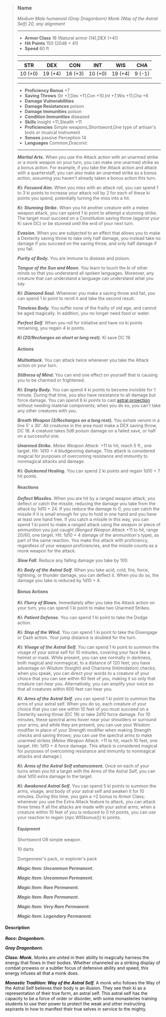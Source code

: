 >### Name
>*Medium Male humanoid (Gray Dragonborn) Monk (Way of the Astral Self) 20, any alignment*
>___
>- **Armor Class** 18 (Natural armor (14),DEX (+4))
>- **Hit Points** 150 (20d8 + 41)
>- **Speed** 60 ft
>___
>|**STR**|**DEX**|**CON**|**INT**|**WIS**|**CHA**|
>|:-:|:-:|:-:|:-:|:-:|:-:|
>|10 (+0)|19 (+4)|16 (+3)|10 (+0)|19 (+4)|9 (-1)|
>___
>- **Proficiency Bonus** +7
>- **Saving Throws** Str +7,Dex +11,Con +10,Int +7,Wis +11,Cha +6
>- **Damage Vulnerabilities** 
>- **Damage Resistances** poison
>- **Damage Immunities** poison
>- **Condition Immunities** diseased
>- **Skills** Insight +11,Stealth +11
>- **Proficiencies** Simple weapons,Shortsword,One type of artisan's tools or musical instrument
>- **Senses** passive Perception 14
>- **Languages** Common,Draconic
>___
>***Martial Arts.*** When you use the Attack action with an unarmed strike or a monk weapon on your turn, you can make one unarmed strike as a bonus action. For example, if you take the Attack action and attack with a quarterstaff, you can also make an unarmed strike as a bonus action, assuming you haven't already taken a bonus action this turn.
>
>***Ki: Focused Aim.*** When you miss with an attack roll, you can spend 1 to 3 ki points to increase your attack roll by 2 for each of these ki points you spend, potentially turning the miss into a hit.
>
>***Ki: Stunning Strike.*** When you hit another creature with a melee weapon attack, you can spend 1 ki point to attempt a stunning strike. The target must succeed on a Constitution saving throw (against your Ki save DC) or be stunned until the end of your next turn.
>
>***Evasion.*** When you are subjected to an effect that allows you to make a Dexterity saving throw to take only half damage, you instead take no damage if you succeed on the saving throw, and only half damage if you fail.
>
>***Purity of Body.*** You are immune to disease and poison.
>
>***Tongue of the Sun and Moon.*** You learn to touch the ki of other minds so that you understand all spoken languages. Moreover, any creature that can understand a language can understand what you say.
>
>***Ki: Diamond Soul.*** Whenever you make a saving throw and fail, you can spend 1 ki point to reroll it and take the second result.
>
>***Timeless Body.*** You suffer none of the frailty of old age, and cannot be aged magically. In addition, you no longer need food or water.
>
>***Perfect Self.*** When you roll for initiative and have no ki points remaining, you regain 4 ki points.
>
>***Ki (20/Recharges on short or long rest).*** Ki save DC 19.
>
>#### Actions
>***Multiattack.*** You can attack twice whenever you take the Attack action on your turn.
>
>***Stillness of Mind.*** You can end one effect on yourself that is causing you to be charmed or frightened.
>
>***Ki: Empty Body.*** You can spend 4 ki points to become invisible for 1 minute. During that time, you also have resistance to all damage but force damage. You can spend 8 ki points to cast [astral projection](http://azgaarnoth.tedneward.com/magic/spells/astral-projection/) without needing material components; when you do so, you can't take any other creatures with you.
>
>***Breath Weapon (3/Recharges on a long rest).*** You exhale venom in a line 5' x 30'. All creatures in the area must make a DEX saving throw, DC 18. A creature takes 5d6 poison damage on a failed save, or half on a successful one.
>
>***Unarmed Strike.*** *Melee Weapon Attack:* +11 to hit, reach 5 ft., one target. Hit: 1d10 + 4 bludgeoning damage. This attack is considered magical for purposes of overcoming resistance and immunity to nonmagical attacks and damage.
>
>***Ki: Quickened Healing.*** You can spend 2 ki points and regain 1d10 + 7 hit points.
>
>#### Reactions
>***Deflect Missiles.*** When you are hit by a ranged weapon attack, you deflect or catch the missile, reducing the damage you take from the attack by 1d10 + 24. If you reduce the damage to 0, you can catch the missile if it is small enough for you to hold in one hand and you have at least one hand free. If you catch a missile in this way, you can spend 1 ki point to make a ranged attack using the weapon or piece of ammunition you just caught (*Ranged Weapon Attack* +11 to hit, range 20/60, one target. Hit: 1d10 + 4 damage of the ammunition's type), as part of the same reaction. You make this attack with proficiency, regardless of your weapon proficiencies, and the missile counts as a monk weapon for the attack.
>
>***Slow Fall.*** Reduce any falling damage you take by 100.
>
>***Ki: Body of the Astral Self.*** When you take acid, cold, fire, force, lightning, or thunder damage, you can deflect it. When you do so, the damage you take is reduced by 1d10 + 4.
>
>
>#### Bonus Actions
>***Ki: Flurry of Blows.*** Immediately after you take the Attack action on your turn, you can spend 1 ki point to make two Unarmed Strikes.
>
>***Ki: Patient Defense.*** You can spend 1 ki point to take the Dodge action.
>
>***Ki: Step of the Wind.*** You can spend 1 ki point to take the Disengage or Dash action. Your jump distance is doubled for the turn.
>
>***Ki: Visage of the Astral Self.*** You can spend 1 ki point to summon the visage of your astral self for 10 minutes, covering your face like a helmet or mask. While present, you can see normally in darkness, both magical and nonmagical, to a distance of 120 feet; you have advantage on Wisdom (Insight) and Charisma (Intimidation) checks; when you speak, you can direct your words to a creature of your choice that you can see within 60 feet of you, making it so only that creature can hear you. Alternatively, you can amplify your voice so that all creatures within 600 feet can hear you.
>
>***Ki: Arms of the Astral Self.*** you can spend 1 ki point to summon the arms of your astral self. When you do so, each creature of your choice that you can see within 10 feet of you must succeed on a Dexterity saving throw (DC 19) or take 2d10 force damage. For 10 minutes, these spectral arms hover near your shoulders or surround your arms, and while they are present, you can use your Wisdom modifier in place of your Strength modifier when making Strength checks and saving throws; you can use the spectral arms to make unarmed strikes (*Melee Weapon Attack:* +11 to hit, reach 10 feet, one target. Hit: 1d10 + 4 force damage. This attack is considered magical for purposes of overcoming resistance and immunity to nonmagical attacks and damage.)
>
>***Ki: Arms of the Astral Self enhancement.*** Once on each of your turns when you hit a target with the Arms of the Astral Self, you can deal 1d10 extra damage to the target.
>
>***Ki: Awakened Astral Self.*** You can spend 5 ki points to summon the arms, visage, and body of your astral self and awaken it for 10 minutes. During this time, you gain a +2 bonus to Armor Class; whenever you use the Extra Attack feature to attack, you can attack three times if all the attacks are made with your astral arms; when a creature within 10 feet of you is reduced to 0 hit points, you can use your reaction to regain {npc.WISbonus()} ki points.
>
>
>#### Equipment
>Shortsword OR simple weapon
>
>10 darts
>
>Dungeoneer's pack, or explorer's pack
>
>***Magic Item: Uncommon Permanent.***
>
>***Magic Item: Uncommon Permanent.***
>
>***Magic Item: Rare Permanent.***
>
>***Magic Item: Rare Permanent.***
>
>***Magic Item: Very Rare Permanent.***
>
>***Magic Item: Legendary Permanent.***
>

#### Description
***Race: Dragonborn.*** 

***Gray Dragonborn.***

***Class: Monk.*** Monks are united in their ability to magically harness the energy that flows in their bodies. Whether channeled as a striking display of combat prowess or a subtler focus of defensive ability and speed, this energy infuses all that a monk does.

***Monastic Tradition: Way of the Astral Self.*** A monk who follows the Way of the Astral Self believes their body is an illusion. They see their ki as a representation of their true form, an astral self. This astral self has the capacity to be a force of order or disorder, with some monasteries training students to use their power to protect the weak and other instructing aspirants in how to manifest their true selves in service to the mighty.



